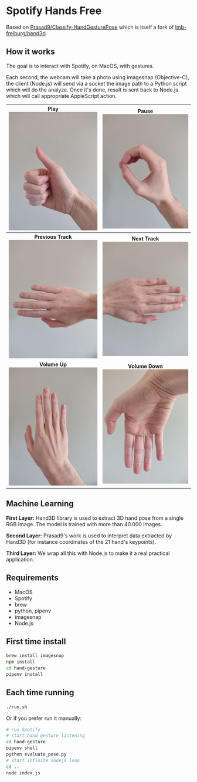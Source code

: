 # Spotify Hands Free

Based on [Prasad9/Classify-HandGesturePose](https://github.com/Prasad9/Classify-HandGesturePose) which is itself a fork of [lmb-freiburg/hand3d](https://github.com/lmb-freiburg/hand3d).

## How it works

The goal is to interact with Spotify, on MacOS, with gestures.

Each second, the webcam will take a photo using imagesnap (Objective-C), the client (Node.js) will send via a socket the image path to a Python script which will do the analyze. Once it's done, result is sent back to Node.js which will call appropriate AppleScript action.

| Play ![](examples/play.jpg "Play") | Pause ![](examples/pause.jpg "Pause") |
|:-----------:|:-----------:|
| **Previous Track** ![](examples/previousTrack.jpg "Previous Track") | **Next Track** ![](examples/nextTrack.jpg "Next Track") |
| **Volume Up** ![](examples/volumeUp.jpg "Volume Up") | **Volume Down** ![](examples/volumeDown.jpg "Volume Down") |

## Machine Learning

**First Layer:** Hand3D library is used to extract 3D hand pose from a single RGB Image. The model is trained with more than 40.000 images.

**Second Layer:** Prasad9's work is used to interpret data extracted by Hand3D (for instance coordinates of the 21 hand's keypoints).

**Third Layer:** We wrap all this with Node.js to make it a real practical application.

## Requirements

- MacOS
- Spotify
- brew
- python, pipenv
- imagesnap
- Node.js

## First time install

```sh
brew install imagesnap
npm install
cd hand-gesture
pipenv install
```

## Each time running

```sh
./run.sh
```

Or if you prefer run it manually:

```sh
# run Spotify
# start hand gesture listening
cd hand-gesture
pipenv shell
python evaluate_pose.py
# start infinite nodejs loop
cd ..
node index.js
```
